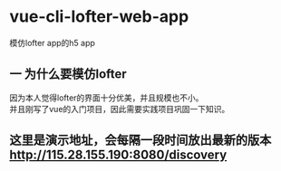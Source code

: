 # vue-cli-lofter-web-app
模仿lofter app的h5 app
## 一 为什么要模仿lofter  
因为本人觉得lofter的界面十分优美，并且规模也不小。  
并且刚写了vue的入门项目，因此需要实践项目巩固一下知识。
## 这里是演示地址，会每隔一段时间放出最新的版本 http://115.28.155.190:8080/discovery
